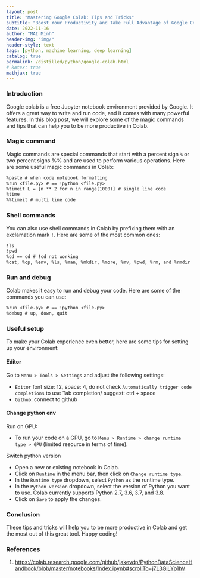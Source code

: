 ```yaml
---
layout: post
title: "Mastering Google Colab: Tips and Tricks"
subtitle: "Boost Your Productivity and Take Full Advantage of Google Colab's Powerful Features"
date: 2022-11-16
author: "MAI Minh"
header-img: "img/"
header-style: text
tags: [python, machine learning, deep learning]
catalog: true
permalink: /distilled/python/google-colab.html
# katex: true
mathjax: true
---
```


<!-- <b>Last modified: <script>document.write( document.lastModified );</script> -->

### Introduction

Google colab is a free Jupyter notebook environment provided by Google. It offers a great way to write and run code, and it comes with many powerful features. In this blog post, we will explore some of the magic commands and tips that can help you to be more productive in Colab.
### Magic command

Magic commands are special commands that start with a percent sign `%` or two percent signs %% and are used to perform various operations. Here are some useful magic commands in Colab:

```txt
%paste # when code notebook formatting
%run <file.py> # == !python <file.py>
%timeit L = [n ** 2 for n in range(1000)] # single line code
%time 
%%timeit # multi line code
```

### Shell commands

You can also use shell commands in Colab by prefixing them with an exclamation mark `!`. Here are some of the most common ones:

```txt
!ls
!pwd
%cd == cd # !cd not working
%cat, %cp, %env, %ls, %man, %mkdir, %more, %mv, %pwd, %rm, and %rmdir
```

### Run and debug

Colab makes it easy to run and debug your code. Here are some of the commands you can use:

```txt
%run <file.py> # == !python <file.py>
%debug # up, down, quit
```

### Useful setup
To make your Colab experience even better, here are some tips for setting up your environment:

#### Editor

Go to `Menu > Tools > Settings` and adjust the following settings:
- `Editor` font size: 12, space: 4, do not check `Automatically trigger code completions` to use Tab completion/ suggest: ctrl + space
- `Github`: connect to github

#### Change python env

Run on GPU:
- To run your code on a GPU, go to `Menu > Runtime > change runtime type > GPU` (limited resource in terms of time).

Switch python version
- Open a new or existing notebook in Colab.
- Click on `Runtime` in the menu bar, then click on `Change runtime type`.
- In the `Runtime type` dropdown, select `Python` as the runtime type.
- In the `Python version` dropdown, select the version of Python you want to use. Colab currently supports Python 2.7, 3.6, 3.7, and 3.8.
- Click on `Save` to apply the changes.
### Conclusion

These tips and tricks will help you to be more productive in Colab and get the most out of this great tool. Happy coding!
### References

1. <https://colab.research.google.com/github/jakevdp/PythonDataScienceHandbook/blob/master/notebooks/Index.ipynb#scrollTo=j7L3GiLYp1hV>
